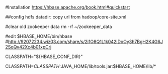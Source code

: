 #Installation
https://hbase.apache.org/book.html#quickstart

##config hdfs datadir: copy url from hadoop/core-site.xml

#clear old zookeeper data
rm -rf ~/zookeeper_data

#edit $HBASE_HOME/bin/hbase
#http://92072234.wiz03.com/share/s/2i1O8Q1L1k042IDoOy3h7BgH2K4G6J2SoQv42Xc4b01xpCrj

CLASSPATH="${HBASE_CONF_DIR}"

CLASSPATH=${CLASSPATH}:$JAVA_HOME/lib/tools.jar:$HBASE_HOME/lib/*
